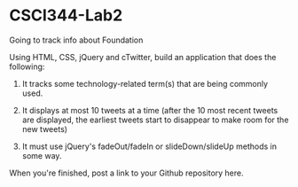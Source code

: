 CSCI344-Lab2
============

Going to track info about Foundation

Using HTML, CSS, jQuery and cTwitter, build an application that does the following:

1) It tracks some technology-related term(s) that are being commonly used.


2) It displays at most 10 tweets at a time (after the 10 most recent tweets are displayed, the earliest tweets start to disappear to make room for the new tweets)

3) It must use jQuery's fadeOut/fadeIn or slideDown/slideUp methods in some way.

When you're finished, post a link to your Github repository here.
